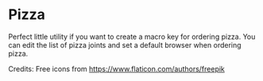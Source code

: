 # Pizza

Perfect little utility if you want to create a macro key for ordering pizza.
You can edit the list of pizza joints and set a default browser when ordering pizza.

Credits:
Free icons from https://www.flaticon.com/authors/freepik

